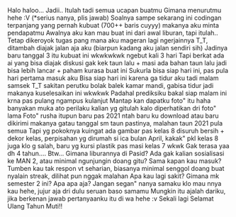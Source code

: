 Halo haloo...
Jadii..
Itulah tadi semua ucapan buatmu
Gimana menurutmu hehe :V (*serius nanya, plis jawab)
Soalnya sampe sekarang ini codingan terpanjang yang pernah kubuat (700++ baris cuyyy) makanya aku minta pendapatmu
Awalnya aku kan mau buat ini dari awal liburan, tapi itulah..
Tetap dikeroyok tugas pang mana aku mageran lagi ngerjainnya T_T, ditambah diajak jalan aja aku (biarpun kadang aku jalan sendiri sih)
Jadinya baru tanggal 3 itu kubuat ini wkwkwkwk ngebut kali 3 hari
Tapi berkat ada ai yang bisa diajak diskusi gak kek taun lalu + masi ada bahan taun lalu jadi bisa lebih lancar + paham kurasa buat ini
Sukurla bisa siap hari ini, pas pula hari pertama masuk aku
Bisa siap hari ini karena ga tidur aku tadi malam samsek T_T sakitan perutku bolak balek kamar mandi, gabisa tidur jadi makanya kuselesaikan ini wkwkwk
Padahal prediksiku bakal siap malam ini krna pas pulang ngampus kulanjut
Mantap kan dapatku foto" itu haha banyakan muka ato perilaku kalian yg gitulah kalo diperhatikan dri foto" lama
Foto" rusha itupun baru pas 2021 ntah baru ku download atau baru dikirimi makanya gatau tanggal sm taun pastinya, malahan taun 2021 pula semua
Tapi yg pokoknya kuingat ada gambar pas kelas 8 disuruh bersih + dekor kelas, perpisahan yg dirumah si ica bulan April, kakak" pkl kelas 8 juga klo g salah, baru yg kursi plastik pas masi kelas 7 wkwk
Gak terasa yaa dh 4 tahun....
Btw...
Gimana liburannya di Pasid? Ada gak kalian sosialisasi ke MAN 2, atau minimal ngunjungin doang gitu? Sama kapan kau masuk? 
Tumben kau tak respon vt seharian, biasanya minimal senggol doang buat nyalain streak, dilihat pun nggak malahan
Apa kau lagi sakit?
Gimana mk semester 2 ini? Apa apa aja?
Jangan segan" nanya samaku klo mau nnya kau hehe, jujur aja dri dulu seruan baso samamu
Mungkin itu ajalah dariku, jika berkenan jawab pertanyaanku itu di wa hehe :v
Sekali lagi Selamat Ulang Tahun Muti!!


